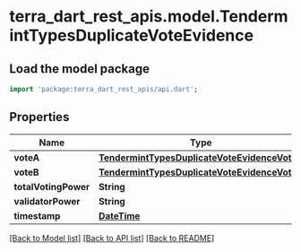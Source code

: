 # terra_dart_rest_apis.model.TendermintTypesDuplicateVoteEvidence

## Load the model package
```dart
import 'package:terra_dart_rest_apis/api.dart';
```

## Properties
Name | Type | Description | Notes
------------ | ------------- | ------------- | -------------
**voteA** | [**TendermintTypesDuplicateVoteEvidenceVoteA**](TendermintTypesDuplicateVoteEvidenceVoteA.md) |  | [optional] 
**voteB** | [**TendermintTypesDuplicateVoteEvidenceVoteA**](TendermintTypesDuplicateVoteEvidenceVoteA.md) |  | [optional] 
**totalVotingPower** | **String** |  | [optional] 
**validatorPower** | **String** |  | [optional] 
**timestamp** | [**DateTime**](DateTime.md) |  | [optional] 

[[Back to Model list]](../README.md#documentation-for-models) [[Back to API list]](../README.md#documentation-for-api-endpoints) [[Back to README]](../README.md)


